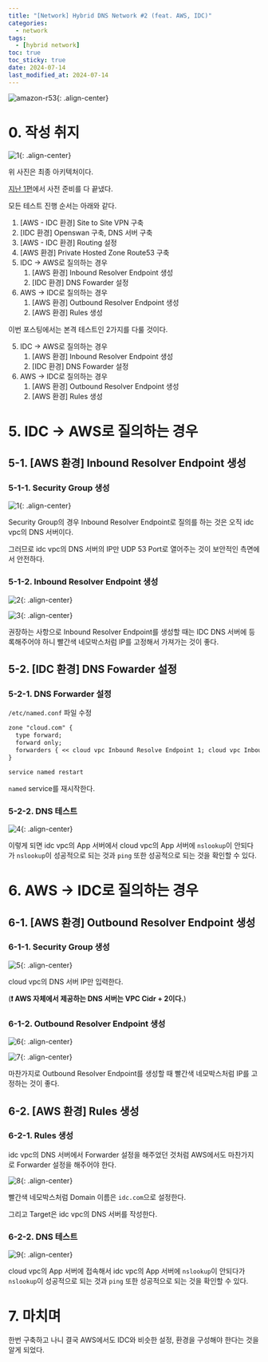 ```yaml
---
title: "[Network] Hybrid DNS Network #2 (feat. AWS, IDC)"
categories:
  - network
tags:
  - [hybrid network]
toc: true
toc_sticky: true
date: 2024-07-14
last_modified_at: 2024-07-14
---
```


![amazon-r53](https://github.com/user-attachments/assets/8fa07248-7181-4e2c-8821-5ad40127d1fa){: .align-center}

# 0. 작성 취지

![1](https://github.com/user-attachments/assets/4d877315-afd0-49c4-81c8-36fcfcff0b1b){: .align-center}

위 사진은 최종 아키텍처이다.

[지난 1편](https://may-30.github.io/network/hybrid-dns-network-1/)에서 사전 준비를 다 끝냈다.

모든 테스트 진행 순서는 아래와 같다.

1. [AWS - IDC 환경] Site to Site VPN 구축
2. [IDC 환경] Openswan 구축, DNS 서버 구축
3. [AWS - IDC 환경] Routing 설정
4. [AWS 환경] Private Hosted Zone Route53 구축
5. IDC -> AWS로 질의하는 경우
   1. [AWS 환경] Inbound Resolver Endpoint 생성
   2. [IDC 환경] DNS Fowarder 설정
6. AWS -> IDC로 질의하는 경우
   1. [AWS 환경] Outbound Resolver Endpoint 생성
   2. [AWS 환경] Rules 생성

이번 포스팅에서는 본격 테스트인 2가지를 다룰 것이다.

5. IDC -> AWS로 질의하는 경우
   1. [AWS 환경] Inbound Resolver Endpoint 생성
   2. [IDC 환경] DNS Fowarder 설정
6. AWS -> IDC로 질의하는 경우
   1. [AWS 환경] Outbound Resolver Endpoint 생성
   2. [AWS 환경] Rules 생성

# 5. IDC -> AWS로 질의하는 경우

## 5-1. [AWS 환경] Inbound Resolver Endpoint 생성

### 5-1-1. Security Group 생성

![1](https://github.com/user-attachments/assets/2ec7b71a-c5cc-4ed5-af1c-0b112a4440a6){: .align-center}

Security Group의 경우 Inbound Resolver Endpoint로 질의를 하는 것은 오직 idc vpc의 DNS 서버이다.

그러므로 idc vpc의 DNS 서버의 IP만 UDP 53 Port로 열어주는 것이 보안적인 측면에서 안전하다.

### 5-1-2. Inbound Resolver Endpoint 생성

![2](https://github.com/user-attachments/assets/3e115945-f899-4377-b79d-ad7719692f6d){: .align-center}

![3](https://github.com/user-attachments/assets/4b7afb2c-04e5-47a1-a8e1-da50b1b211d0){: .align-center}

권장하는 사항으로 Inbound Resolver Endpoint를 생성할 때는 IDC DNS 서버에 등록해주어야 하니 빨간색 네모박스처럼 IP를 고정해서 가져가는 것이 좋다.

## 5-2. [IDC 환경] DNS Fowarder 설정

### 5-2-1. DNS Forwarder 설정

`/etc/named.conf` 파일 수정

```md
zone "cloud.com" {
  type forward;
  forward only;
  forwarders { << cloud vpc Inbound Resolve Endpoint 1; cloud vpc Inbound Resolve Endpoint 2; >> };
}
```

```bash
service named restart
```

`named` service를 재시작한다.

### 5-2-2. DNS 테스트

![4](https://github.com/user-attachments/assets/994dd89d-76c4-47c9-9979-bf0dfacab7ec){: .align-center}

이렇게 되면 idc vpc의 App 서버에서 cloud vpc의 App 서버에 `nslookup`이 안되다가 `nslookup`이 성공적으로 되는 것과 `ping` 또한 성공적으로 되는 것을 확인할 수 있다.

# 6. AWS -> IDC로 질의하는 경우

## 6-1. [AWS 환경] Outbound Resolver Endpoint 생성

### 6-1-1. Security Group 생성

![5](https://github.com/user-attachments/assets/bd111beb-a695-4f17-b659-e2d8a1b67a16){: .align-center}

cloud vpc의 DNS 서버 IP만 입력한다.

(**❗️ AWS 자체에서 제공하는 DNS 서버는 VPC Cidr + 2이다.**)

### 6-1-2. Outbound Resolver Endpoint 생성

![6](https://github.com/user-attachments/assets/4fc27d64-221d-4efe-8c4a-6a15ff6231a9){: .align-center}

![7](https://github.com/user-attachments/assets/72569c1f-037b-4a7e-bf88-47329325d538){: .align-center}

마찬가지로 Outbound Resolver Endpoint를 생성할 때 빨간색 네모박스처럼 IP를 고정하는 것이 좋다.

## 6-2. [AWS 환경] Rules 생성

### 6-2-1. Rules 생성

idc vpc의 DNS 서버에서 Forwarder 설정을 해주었던 것처럼 AWS에서도 마찬가지로 Forwarder 설정을 해주어야 한다.

![8](https://github.com/user-attachments/assets/84fe2dc4-3039-4405-9acc-81c4be44e59c){: .align-center}

빨간색 네모박스처럼 Domain 이름은 `idc.com`으로 설정한다.

그리고 Target은 idc vpc의 DNS 서버를 작성한다.

### 6-2-2. DNS 테스트

![9](https://github.com/user-attachments/assets/82afba0f-8b6d-48db-938c-d8005f84ae12){: .align-center}

cloud vpc의 App 서버에 접속해서 idc vpc의 App 서버에 `nslookup`이 안되다가 `nslookup`이 성공적으로 되는 것과 `ping` 또한 성공적으로 되는 것을 확인할 수 있다.

# 7. 마치며

한번 구축하고 나니 결국 AWS에서도 IDC와 비슷한 설정, 환경을 구성해야 한다는 것을 알게 되었다.